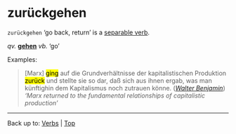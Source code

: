 # zurückgehen

`zurückgehen` ‘go back, return’ is a [separable verb](../../separableVerbs.md).

*qv.* **[gehen](../../g/ge/gehen.md)** *vb.* ‘go’

Examples:

> \[Marx\] <mark>ging</mark> auf die Grundverhältnisse der kapitalistischen Produktion <mark>zurück</mark> und stellte sie so dar, daß sich aus ihnen ergab, was man künftighin dem Kapitalismus noch zutrauen könne. (*[Walter Benjamin](../../../texts/WalterBenjamin/DasKunstWerk.md)*) *‘Marx returned to the fundamental relationships of capitalistic production’*

----

Back up to: [Verbs](../../index.md) | [Top](../../../index.md)

